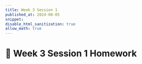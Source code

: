 ```yaml
---
title: Week 3 Session 1
published_at: 2024-08-05
snippet: 
disable_html_sanitization: true
allow_math: true
---
```

# :page_with_curl: Week 3 Session 1 Homework 